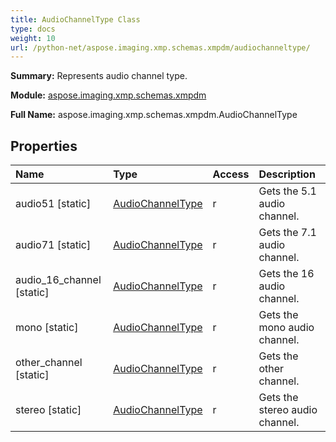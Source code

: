 ```yaml
---
title: AudioChannelType Class
type: docs
weight: 10
url: /python-net/aspose.imaging.xmp.schemas.xmpdm/audiochanneltype/
---
```


**Summary:** Represents audio channel type.

**Module:** [aspose.imaging.xmp.schemas.xmpdm](/imaging/python-net/aspose.imaging.xmp.schemas.xmpdm/)

**Full Name:** aspose.imaging.xmp.schemas.xmpdm.AudioChannelType

## **Properties**
| **Name** | **Type** | **Access** | **Description** |
| :- | :- | :- | :- |
| audio51 [static] | [AudioChannelType](/imaging/python-net/aspose.imaging.xmp.schemas.xmpdm/audiochanneltype/) | r | Gets the 5.1 audio channel. |
| audio71 [static] | [AudioChannelType](/imaging/python-net/aspose.imaging.xmp.schemas.xmpdm/audiochanneltype/) | r | Gets the 7.1 audio channel. |
| audio_16_channel [static] | [AudioChannelType](/imaging/python-net/aspose.imaging.xmp.schemas.xmpdm/audiochanneltype/) | r | Gets the 16 audio channel. |
| mono [static] | [AudioChannelType](/imaging/python-net/aspose.imaging.xmp.schemas.xmpdm/audiochanneltype/) | r | Gets the mono audio channel. |
| other_channel [static] | [AudioChannelType](/imaging/python-net/aspose.imaging.xmp.schemas.xmpdm/audiochanneltype/) | r | Gets the other channel. |
| stereo [static] | [AudioChannelType](/imaging/python-net/aspose.imaging.xmp.schemas.xmpdm/audiochanneltype/) | r | Gets the stereo audio channel. |



